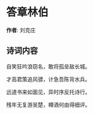 # 答章林伯

**作者**: 刘克庄

## 诗词内容

自笑狂吟浪窃名，敢将孤垒敌长城。

才高君策追风骠，计急吾陈背水兵。

远道书来如面见，异时序反托诗行。

残年无复游吴楚，樽酒何由得细评。

